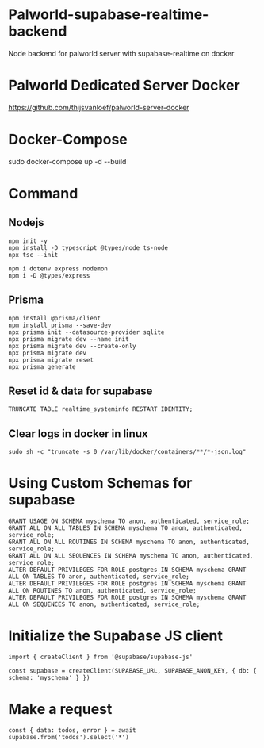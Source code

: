 # Palworld-supabase-realtime-backend
Node backend for palworld server with supabase-realtime on docker

# Palworld Dedicated Server Docker 
https://github.com/thijsvanloef/palworld-server-docker

# Docker-Compose
sudo docker-compose up -d --build

# Command
## Nodejs
```
npm init -y
npm install -D typescript @types/node ts-node
npx tsc --init

npm i dotenv express nodemon
npm i -D @types/express
```

## Prisma
```
npm install @prisma/client
npm install prisma --save-dev
npx prisma init --datasource-provider sqlite
npx prisma migrate dev --name init
npx prisma migrate dev --create-only
npx prisma migrate dev
npx prisma migrate reset
npx prisma generate
```

## Reset id & data for supabase
```
TRUNCATE TABLE realtime_systeminfo RESTART IDENTITY;
```

## Clear logs in docker in linux
```
sudo sh -c "truncate -s 0 /var/lib/docker/containers/**/*-json.log"
```

# Using Custom Schemas for supabase
```
GRANT USAGE ON SCHEMA myschema TO anon, authenticated, service_role;
GRANT ALL ON ALL TABLES IN SCHEMA myschema TO anon, authenticated, service_role;
GRANT ALL ON ALL ROUTINES IN SCHEMA myschema TO anon, authenticated, service_role;
GRANT ALL ON ALL SEQUENCES IN SCHEMA myschema TO anon, authenticated, service_role;
ALTER DEFAULT PRIVILEGES FOR ROLE postgres IN SCHEMA myschema GRANT ALL ON TABLES TO anon, authenticated, service_role;
ALTER DEFAULT PRIVILEGES FOR ROLE postgres IN SCHEMA myschema GRANT ALL ON ROUTINES TO anon, authenticated, service_role;
ALTER DEFAULT PRIVILEGES FOR ROLE postgres IN SCHEMA myschema GRANT ALL ON SEQUENCES TO anon, authenticated, service_role;
```
# Initialize the Supabase JS client
```
import { createClient } from '@supabase/supabase-js'

const supabase = createClient(SUPABASE_URL, SUPABASE_ANON_KEY, { db: { schema: 'myschema' } })
```
# Make a request
```
const { data: todos, error } = await supabase.from('todos').select('*')
```
